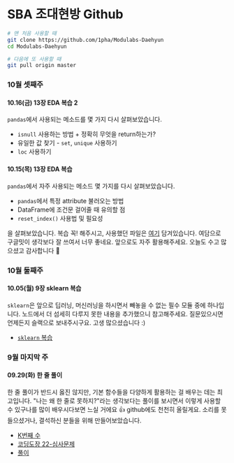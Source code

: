 # SBA 조대현방 Github
```bash
# 맨 처음 사용할 때
git clone https://github.com/1pha/Modulabs-Daehyun
cd Modulabs-Daehyun

# 다음에 또 사용할 때
git pull origin master
```
### 10월 셋째주
#### 10.16(금) 13장 EDA 복습 2
`pandas`에서 사용되는 메소드를 몇 가지 다시 살펴보았습니다.
+ `isnull` 사용하는 방법 + 정확히 무엇을 return하는가?
+ 유일한 값 찾기 - `set`, `unique` 사용하기
+ `loc` 사용하기
  
#### 10.15(목) 13장 EDA 복습
`pandas`에서 자주 사용되는 메소드 몇 가지를 다시 살펴보았습니다.
+ `pandas`에서 특정 attribute 불러오는 방법
+ DataFrame에 조건문 걸어줄 때 유의할 점
+ `reset_index()` 사용법 및 필요성

을 살펴보았습니다. 복습 꼭! 해주시고, 사용했던 파일은 [여기](1015_F13.ipynb) 담겨있습니다.
여담으로 구글밋이 생각보다 잘 쓰여서 너무 좋네요. 앞으로도 자주 활용해주세요. 오늘도 수고 많으셨고 감사합니다 :pray:
### 10월 둘째주
#### 10.05(월) 9장 sklearn 복습
`sklearn`은 앞으로 딥러닝, 머신러닝을 하시면서 빼놓을 수 없는 필수 모듈 중에 하나입니다. 노드에서 더 섬세히 다루지 못한 내용을 추가했으니 참고해주세요. 질문있으시면 언제든지 슬랙으로 보내주시구요. 고생 많으셨습니다 :)
+ [`sklearn` 복습](./1005_노드복습.ipynb)

### 9월 마지막 주
#### 09.29(화) 한 줄 풀이
한 줄 풀이가 반드시 옳진 않지만, 기본 함수들을 다양하게 활용하는 걸 배우는 데는 최고입니다. "나는 왜 한 줄로 못하지?"라는 생각보다는 풀이를 보시면서 이렇게 사용할 수 있구나를 많이 배우시다보면 느실 거에요 :thumbsup: github에도 천천히 올릴게요. 소리를 못 들으셨거나, 결석하신 분들을 위해 만들어보았습니다.
+ [K번째 수](https://programmers.co.kr/learn/courses/30/lessons/42748)
+ [코딩도장 22-심사문제](https://edu.dojang.io/mod/quiz/view.php?id=2991)
+ [풀이](./0929_문제풀이.ipynb)
